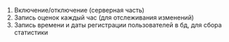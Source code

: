 1. Включение/отключение (серверная часть)
2. Запись оценок каждый час (для отслеживания изменений)
3. Запись времени и даты регистрации пользователей в бд, для сбора статистики